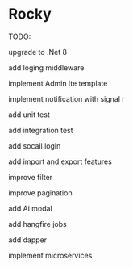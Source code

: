 # Rocky

TODO:

upgrade to .Net 8

add loging middleware

implement Admin lte template

implement notification with signal r

add unit test

add integration test

add socail login

add import and export features

improve filter

improve pagination

add Ai modal

add hangfire jobs

add dapper

implement microservices
